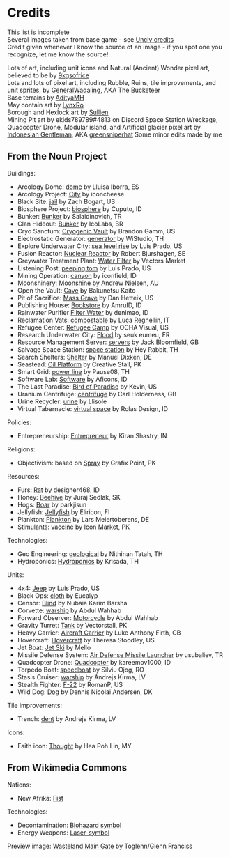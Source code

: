 # Credits

This list is incomplete<br>
Several images taken from base game - see [Unciv credits](https://github.com/yairm210/Unciv/blob/master/docs/Credits.md)<br>
Credit given whenever I know the source of an image - if you spot one you recognize, let me know the source!

Lots of art, including unit icons and Natural (Ancient) Wonder pixel art, believed to be by [9kgsofrice](https://github.com/9kgsofrice)<br>
Lots and lots of pixel art, including Rubble, Ruins, tile improvements, and unit sprites, by [GeneralWadaling](https://github.com/GeneralWadaling), AKA The Bucketeer<br>
Base terrains by [AdityaMH](https://github.com/AdityaMH)<br>
May contain art by [LynxRo](https://github.com/lynxro)<br>
Borough and Hexlock art by [Sullien](https://github.com/Sullien)<br>
Mining Pit art by ekids789789#4813 on Discord
Space Station Wreckage, Quadcopter Drone, Modular island, and Artificial glacier pixel art by [Indonesian Gentleman](https://www.instagram.com/indonesian_gentleman_portfolio/), AKA [greensniperhat](https://www.fiverr.com/greensniperhat/draw-science-fiction-and-fantasy-stuff)
Some minor edits made by me


## From the Noun Project

Buildings:
* Arcology Dome: [dome](https://thenounproject.com/term/dome/945836/) by Lluisa Iborra, ES
* Arcology Project: [City](https://thenounproject.com/term/city/2488561/) by iconcheese
* Black Site: [jail](https://thenounproject.com/term/jail/2585095/) by Zach Bogart, US
* Biosphere Project: [biosphere](https://thenounproject.com/icon/biosphere-4146798/) by Cuputo, ID
* Bunker: [Bunker](https://thenounproject.com/icon/bunker-1189654/) by Salaidinovich, TR
* Clan Hideout: [Bunker](https://thenounproject.com/icon/bunker-2972283/) by IcoLabs, BR
* Cryo Sanctum: [Cryogenic Vault](https://thenounproject.com/icon/cryogenic-vault-115036/) by Brandon Gamm, US
* Electrostatic Generator: [generator](https://thenounproject.com/icon/generator-4308223/) by WiStudio, TH
* Explore Underwater City: [sea level rise](https://thenounproject.com/icon/sea-level-rise-200223/) by Luis Prado, US
* Fusion Reactor: [Nuclear Reactor](https://thenounproject.com/term/nuclear-reactor/4110972/) by Robert Bjurshagen, SE
* Greywater Treatment Plant: [Water Filter](https://thenounproject.com/icon/water-filter-1929073/) by Vectors Market
* Listening Post: [peeping tom](https://thenounproject.com/term/peeping-tom/38344/) by Luis Prado, US
* Mining Operation: [canyon](https://thenounproject.com/icon/canyon-3005193/) by iconfield, ID
* Moonshinery: [Moonshine](https://thenounproject.com/icon/moonshine-1923/) by Andrew Nielsen, AU
* Open the Vault: [Cave](https://thenounproject.com/icon/cave-1842205/) by Bakunetsu Kaito
* Pit of Sacrifice: [Mass Grave](https://thenounproject.com/icon/mass-grave-75126/) by Dan Hetteix, US
* Publishing House: [Bookstore](https://thenounproject.com/icon/bookstore-3658621/) by AmruID, ID
* Rainwater Purifier [Filter Water](https://thenounproject.com/icon/filter-water-3923269/) by denimao, ID
* Reclamation Vats: [compostable](https://thenounproject.com/icon/compostable-107010/) by Luca Reghellin, IT
* Refugee Center: [Refugee Camp](https://thenounproject.com/icon/refugee-camp-2120771/) by OCHA Visual, US
* Research Underwater City: [Flood](https://thenounproject.com/icon/flood-159584/) by seuk eumeu, FR
* Resource Management Server: [servers](https://thenounproject.com/icon/servers-4668166/) by Jack Bloomfield, GB
* Salvage Space Station: [space station](https://thenounproject.com/icon/space-station-3572432/) by Hey Rabbit, TH
* Search Shelters: [Shelter](https://thenounproject.com/icon/shelter-934966/) by Manuel Dixken, DE
* Seastead: [Oil Platform](https://thenounproject.com/term/oil-platform/175820/) by Creative Stall, PK
* Smart Grid: [power line](https://thenounproject.com/icon/power-line-1832965/) by Pause08, TH
* Software Lab: [Software](https://thenounproject.com/icon/software-2882603/) by Aficons, ID
* The Last Paradise: [Bird of Paradise](https://thenounproject.com/icon/bird-of-paradise-3890707/) by Kevin, US
* Uranium Centrifuge: [centrifuge](https://thenounproject.com/icon/centrifuge-3771162/) by Carl Holderness, GB
* Urine Recycler: [urine](https://thenounproject.com/term/urine/3650621/) by Llisole 
* Virtual Tabernacle: [virtual space](https://thenounproject.com/icon/virtual-space-4718206/) by Rolas Design, ID

Policies:
* Entrepreneurship: [Entrepreneur](https://thenounproject.com/term/entrepreneur/2338644/) by Kiran Shastry, IN

Religions:
* Objectivism: based on [Spray](https://thenounproject.com/icon/spray-2975166/) by Grafix Point, PK

Resources:
* Furs: [Rat](https://thenounproject.com/icon/rat-2193355/) by designer468, ID
* Honey: [Beehive](https://thenounproject.com/icon/beehive-727898/) by Juraj Sedlak, SK
* Hogs: [Boar](https://thenounproject.com/icon/boar-931007/) by parkjisun
* Jellyfish: [Jellyfish](https://thenounproject.com/term/jellyfish/53744/) by Eliricon, FI
* Plankton: [Plankton](https://thenounproject.com/icon/plankton-3926460/) by Lars Meiertoberens, DE
* Stimulants: [vaccine](https://thenounproject.com/icon/vaccine-5392925/) by Icon Market, PK

Technologies:
* Geo Engineering: [geological](https://thenounproject.com/term/geological/2631469/) by Nithinan Tatah, TH
* Hydroponics: [Hydroponics](https://thenounproject.com/icon/hydroponics-83408/) by Krisada, TH

Units:
* 4x4: [Jeep](https://thenounproject.com/icon/jeep-2648/) by Luis Prado, US
* Black Ops: [cloth](https://thenounproject.com/icon/cloth-1948963/) by Eucalyp
* Censor: [Blind](https://thenounproject.com/icon/blind-2139794/) by Nubaia Karim Barsha
* Corvette: [warship](https://thenounproject.com/term/warship/1806952/) by Abdul Wahhab 
* Forward Observer: [Motorcycle](https://thenounproject.com/icon/motorcycle-1578797/) by Abdul Wahhab
* Gravity Turret: [Tank](https://thenounproject.com/icon/tank-3679624/) by Vectorstall, PK
* Heavy Carrier: [Aircraft Carrier](https://thenounproject.com/icon/aircraft-carrier-9271/) by Luke Anthony Firth, GB
* Hovercraft: [Hovercraft](https://thenounproject.com/icon/hovercraft-30739/) by Theresa Stoodley, US
* Jet Boat: [Jet Ski](https://thenounproject.com/term/jet-ski/1676951/) by Mello
* Missile Defense System: [Air Defense Missile Launcher](https://thenounproject.com/icon/air-defense-missile-launcher-1189656/) by usubaliev, TR
* Quadcopter Drone: [Quadcopter](https://thenounproject.com/icon/quadcopter-2003189/) by kareemov1000, ID
* Torpedo Boat: [speedboat](https://thenounproject.com/icon/speedboat-2713601/) by Silviu Ojog, RO
* Stasis Cruiser: [warship](https://thenounproject.com/icon/warship-3863470/) by Andrejs Kirma, LV
* Stealth Fighter: [F-22](https://thenounproject.com/icon/f-22-751638/) by RomanP, US
* Wild Dog: [Dog](https://thenounproject.com/icon/dog-180819/) by Dennis Nicolai Andersen, DK

Tile improvements:
* Trench: [dent](https://thenounproject.com/icon/dent-3355848/) by Andrejs Kirma, LV

Icons:
* Faith icon: [Thought](https://thenounproject.com/term/thought/608383/) by Hea Poh Lin, MY 

## From Wikimedia Commons

Nations:
* New Afrika: [Fist](https://commons.wikimedia.org/wiki/File:Fist.png)

Technologies:
* Decontamination: [Biohazard symbol](https://commons.wikimedia.org/wiki/File:Biohazard_symbol.svg)
* Energy Weapons: [Laser-symbol](https://commons.wikimedia.org/wiki/File:Laser-symbol.svg)

Preview image: [Wasteland Main Gate](https://commons.wikimedia.org/wiki/File:Wasteland_Main_Gate.jpg) by Toglenn/Glenn Franciss
